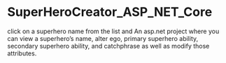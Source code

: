 # SuperHeroCreator_ASP_NET_Core
 click on a superhero name from the list and An asp.net project where you can view a superhero’s name, alter ego, primary superhero ability, secondary superhero ability, and catchphrase as well as modify those attributes.
